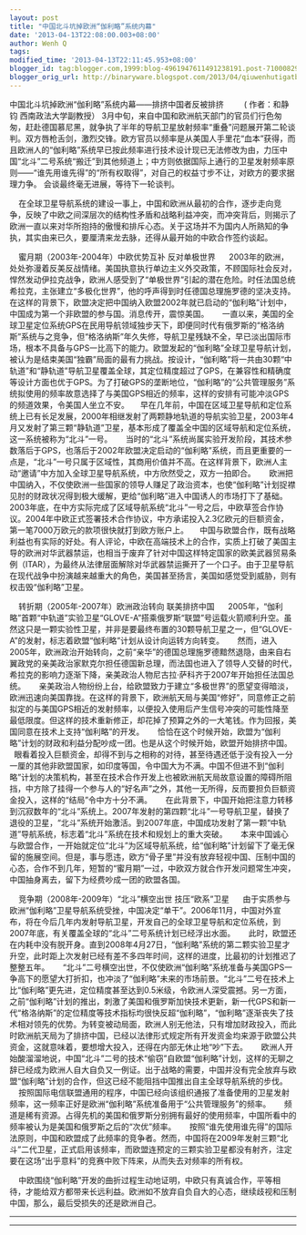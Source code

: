 ```yaml
---
layout: post
title: "中国北斗坑掉欧洲“伽利略”系统内幕"
date: '2013-04-13T22:08:00.003+08:00'
author: Wenh Q
tags:
modified_time: '2013-04-13T22:11:45.953+08:00'
blogger_id: tag:blogger.com,1999:blog-4961947611491238191.post-7100082990907592084
blogger_orig_url: http://binaryware.blogspot.com/2013/04/qiuwenhutigatbloggercom_7207.html
---
```



[](http://blog.china.com/u/060604/863/)
中国北斗坑掉欧洲“伽利略”系统内幕——排挤中国者反被排挤
        ( 作者：和静钧 西南政法大学副教授）
3月中旬，来自中国和欧洲航天部门的官员们行色匆匆，赶赴德国慕尼黑，就争执了半年的导航卫星放射频率“重叠”问题展开第二轮谈判。双方唇枪舌剑，激烈交锋。欧方官员以频率是从美国人手里花“血本”获得，而且欧洲人的“伽利略”系统早已按此频率进行技术设计现已无法修改为由，力压中国“北斗”二号系统“搬迁”到其他频道上；中方则依据国际上通行的卫星发射频率原则——“谁先用谁先得”的“所有权取得”，对自己的权益寸步不让，对欧方的要求据理力争。
会谈最终毫无进展，等待下一轮谈判。

   
在全球卫星导航系统的建设一事上，中国和欧洲从最初的合作，逐步走向竞争，反映了中欧之间深层次的结构性矛盾和战略利益冲突，而冲突背后，则揭示了欧洲一直以来对华所抱持的傲慢和排斥心态。关于这场并不为国内人所熟知的争执，其实由来已久，要厘清来龙去脉，还得从最开始的中欧合作签约谈起。

    蜜月期（2003年-2004年）中欧优势互补 反对单极世界 
    2003年的欧洲，处处弥漫着反美反战情绪。美国执意执行单边主义外交政策，不顾国际社会反对，悍然发动伊拉克战争，欧洲人感受到了“单极世界”引起的潜在危险。时任法国总统希拉克，主张建立“多极化世界”，他的呼声得到时任德国总理施罗德的坚决支持。在这样的背景下，欧盟决定把中国纳入欧盟2002年就已启动的“伽利略”计划中，中国成为第一个非欧盟的参与国。消息传开，震惊美国。 
    一直以来，美国的全球卫星定位系统GPS在民用导航领域独步天下，即便同时代有俄罗斯的“格洛纳斯”系统与之竞争，但“格洛纳斯”年久失修，导航卫星残缺不全，早已淡出国际市场，根本不具备与GPS一比高下的能力。欧盟发起的“伽利略”全球卫星导航计划，被认为是结束美国“独霸”局面的最有力挑战。按设计，“伽利略”将一共由30颗“中轨道”和“静轨道”导航卫星覆盖全球，其定位精度超过了GPS，在兼容性和精确度等设计方面也优于GPS。为了打破GPS的垄断地位，“伽利略”的“公共管理服务”系统拟使用的频率故意选择了与美国GPS相近的频率，这样的安排有可能冲淡GPS的频道效果，令美国人坐立不安。
    早在几年前，中国在区域卫星导航和定位系统上已有长足发展，2000年相继发射了两颗静地轨道的导航实验卫星，2003年4月又发射了第三颗“静轨道”卫星，基本形成了覆盖全中国的区域导航和定位系统，这一系统被称为“北斗”一号。 
    当时的“北斗”系统尚属实验开发阶段，其技术参数落后于GPS，也落后于2002年欧盟决定启动的“伽利略”系统，而且更重要的一点是，“北斗”一号只属于区域性，其商用价值并不高。在这样背景下，欧洲人主动“邀请”中方加入全球卫星导航系统，中方欣然受之，双方一拍即合。 
    欧洲把中国纳入，不仅使欧洲一些国家的领导人赚足了政治资本，也使“伽利略”计划捉襟见肘的财政状况得到极大缓解，更给“伽利略”进入中国诱人的市场打下了基础。2003年底，在中方实际完成了区域导航系统“北斗”一号之后，中欧草签合作协议。2004年中欧正式签署技术合作协议，中方承诺投入2.3亿欧元的巨额资金，第一笔7000万欧元的款项很快就打到欧方账户上。
    中国与欧盟合作，既有战略利益也有实际的好处。有人评论，中欧在高端技术上的合作，实质上打破了美国主导的欧洲对华武器禁运，也相当于废弃了针对中国这样特定国家的欧美武器贸易条例（ITAR），为最终从法律层面解除对华武器禁运撕开了一个口子。由于卫星导航在现代战争中扮演越来越重大的角色，美国甚至扬言，美国如感觉受到威胁，则有权击毁“伽利略”卫星。

    转折期（2005年-2007年）欧洲政治转向 联美排挤中国 
    2005年，“伽利略”首颗“中轨道”实验卫星“GLOVE-A”搭乘俄罗斯“联盟”号运载火箭顺利升空。虽然这只是一颗实验性卫星，并非是要最终布置的30颗导航卫星之一，但“GLOVE-A”的发射，标志着欧盟“伽利略”计划从设计向运转方向转变。 
    然而，进入2005年，欧洲政治开始转向，之前“亲华”的德国总理施罗德黯然退隐，由来自右翼政党的亲美政治家默克尔担任德国新总理，而法国也进入了领导人交替的时代，希拉克的影响力逐渐下降，亲美政治人物尼古拉·萨科齐于2007年开始担任法国总统。 
    亲美政治人物纷纷上台，给欧盟致力于建立“多极世界”的愿望变得暗淡，欧洲迅速向美国靠拢。在这样的背景下，欧洲航天局与美国“修好”，同意修正之前拟定的与美国GPS相近的发射频率，以便投入使用后产生信号冲突的可能性降至最低限度。但这样的技术重新修正，却花掉了预算之外的一大笔钱。作为回报，美国同意在技术上支持“伽利略”的开发。 
    恰恰在这个时候开始，欧盟为“伽利略”计划的财政和利益分配吵成一团。也是从这个时候开始，欧盟开始排挤中国。
 
眼看着投入巨额资金，却得不到与之相称的对待，甚至待遇还低于没有投入一分一厘的其他非欧盟国家，如印度等国，令中国大为不满。中国不但进不到“伽利略”计划的决策机构，甚至在技术合作开发上也被欧洲航天局故意设置的障碍所阻挡，中方除了挂得一个参与人的“好名声”之外，其他一无所得，反而要担负巨额资金投入，这样的“结局”令中方十分不满。 
    在此背景下，中国开始把注意力转移到沉寂数年的“北斗”系统上。2007年发射的第四颗“北斗”一号导航卫星，替换了退役的卫星，“北斗”系统开始激活。到2007年底，中国成功发射了第一颗“中轨道”导航系统，标志着“北斗”系统在技术和规划上的重大突破。 
    本来中国诚心与欧盟合作，一开始就定位“北斗”为区域导航系统，给“伽利略”计划留下了毫无保留的施展空间。但是，事与愿违，欧方“骨子里”并没有放弃轻视中国、压制中国的心态，合作不到几年，短暂的“蜜月期”一过，中欧双方就合作开发问题常生冲突，中国抽身离去，留下为经费吵成一团的欧盟各国。

    竞争期（2008年-2009年）“北斗”横空出世 技压“欧系”卫星 
    由于实质参与欧洲“伽利略”卫星导航系统受挫，中国决定“单干”。2006年11月，中国对外宣布，将在今后几年内发射导航卫星，开发自己的全球卫星导航和定位系统，到2007年底，有关覆盖全球的“北斗”二号系统计划已经浮出水面。 
    此时，欧盟还在内耗中没有脱开身。直到2008年4月27日，“伽利略”系统的第二颗实验卫星才升空，此时距上次发射已经有差不多四年时间，这样的进度，比最初的计划推迟了整整五年。 
    “北斗”二号横空出世，不仅使欧洲“伽利略”系统准备与美国GPS一争高下的愿望大打折扣，也冲淡了“伽利略”未来的市场前景。“北斗”二号在技术上比“伽利略”更先进，定位精度甚至达到0.5米级，令欧洲人深受震撼。另一方面，之前“伽利略”计划的推出，刺激了美国和俄罗斯加快技术更新，新一代GPS和新一代“格洛纳斯”的定位精度等技术指标均很快反超“伽利略”，“伽利略”逐渐丧失了技术相对领先的优势。为转变被动局面，欧洲人别无他法，只有增加财政投入，而此时欧洲航天局为了排挤中国，已经以法律形式规定所有开发资金均来源于欧盟公共资金，这就意味着，要想增大投入，还得在内部无休止地“吵”下去。 
    欧洲人开始酸溜溜地说，中国“北斗”二号的技术“偷窃”自欧盟“伽利略”计划，这样的无聊之辞已经成为欧洲人自大自负又一例证。出于战略的需要，中国并没有完全放弃与欧盟“伽利略”计划的合作，但这已经不能阻挡中国推出自主全球导航系统的步伐。 
    按照国际电信联盟通用的程序，中国已经向该组织通报了准备使用的卫星发射频率，这一频率正好是欧洲“伽利略”系统准备用于“公共管理服务”的频率。 
    频道是稀有资源。占得先机的美国和俄罗斯分别拥有最好的使用频率，中国所看中的频率被认为是美国和俄罗斯之后的“次优”频率。 
    按照“谁先使用谁先得”的国际法原则，中国和欧盟成了此频率的竞争者。然而，中国将在2009年发射三颗“北斗”二代卫星，正式启用该频率，而欧盟连预定的三颗实验卫星都没有射齐，注定要在这场“出乎意料”的竞赛中败下阵来，从而失去对频率的所有权。

    中欧围绕“伽利略”开发的曲折过程生动地证明，中欧只有真诚合作，平等相待，才能给双方都带来长远利益。欧洲如不放弃自负自大的心态，继续歧视和压制中国，那么，最后受损失的还是欧洲自己。

  --- ---


  --- ---
